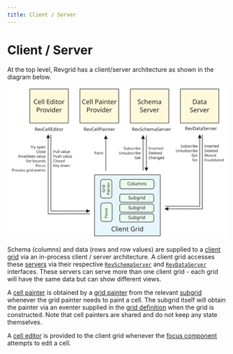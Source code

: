 ```yaml
---
title: Client / Server
---
```


# Client / Server

At the top level, Revgrid has a client/server architecture as shown in the diagram below.

![Revgrid top level block](revgrid-client-server-architecture.excalidraw.svg)

Schema (columns) and data (rows and row values) are supplied to a [client grid](../../client/grid/index.md) via an in-process client / server architecture.  A client grid accesses these [servers](../../servers/index.md) via their respective [`RevSchemaServer`](/revgrid/common/RevSchemaServer-1/) and [`RevDataServer`](/revgrid/common/RevDataServer-1/) interfaces.  These servers can serve more than one client grid - each grid will have the same data but can show different views.

A [cell painter](../../cell-painter/index.md) is obtained by a [grid painter](../../client/components/renderer/grid-painters/index.md) from the relevant [subgrid](../../client/components/subgrids/index.md) whenever the grid painter needs to paint a cell. The subgrid itself will obtain the painter via an eventer supplied in the [grid definition](../../client/grid/index.md#definition) when the grid is constructed.  Note that cell painters are shared and do not keep any state themselves.

A [cell editor](../../cell-editor/index.md) is provided to the client grid whenever the [focus component](../../client/components/focus/index.md) attempts to edit a cell.
